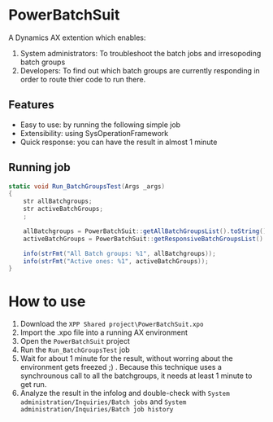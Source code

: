 # PowerBatchSuit
 A Dynamics AX extention which enables:
 1. System administrators: To troubleshoot the batch jobs and irresopoding batch groups 
 2. Developers: To find out which batch groups are currently responding in order to route thier code to run there.

## Features
* Easy to use: by running the following simple job
* Extensibility: using SysOperationFramework
* Quick response: you can have the result in almost 1 minute

## Running job
```csharp
static void Run_BatchGroupsTest(Args _args)
{
    str allBatchgroups;
    str activeBatchGroups;
    ;

    allBatchgroups = PowerBatchSuit::getAllBatchGroupsList().toString();
    activeBatchGroups = PowerBatchSuit::getResponsiveBatchGroupsList().toString();

    info(strFmt("All Batch groups: %1", allBatchgroups));
    info(strFmt("Active ones: %1", activeBatchGroups));
}
```

# How to use
1. Download the `XPP Shared project\PowerBatchSuit.xpo`
2. Import the .xpo file into a running AX environment
2. Open the `PowerBatchSuit` project
3. Run the `Run_BatchGroupsTest` job 
4. Wait for about 1 minute for the result, without worring about the environment gets freezed ;) . Because this technique uses a synchrounous call to all the batchgroups, it needs at least 1 minute to get run.
5. Analyze the result in the infolog and double-check with `System administration/Inquiries/Batch jobs` and `System administration/Inquiries/Batch job history`